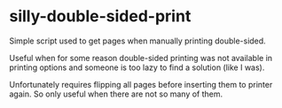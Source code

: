 # silly-double-sided-print
Simple script used to get pages when manually printing double-sided. 

Useful when for some reason double-sided printing was not available in printing options and someone is too lazy to find a solution (like I was).

Unfortunately requires flipping all pages before inserting them to printer again. So only useful when there are not so many of them.